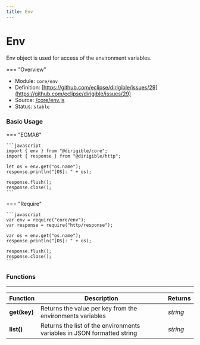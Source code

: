 ```yaml
---
title: Env
---
```


Env
===

Env object is used for access of the environment variables.

=== "Overview"
- Module: `core/env`
- Definition: [https://github.com/eclipse/dirigible/issues/29](https://github.com/eclipse/dirigible/issues/29)
- Source: [/core/env.js](https://github.com/eclipse/dirigible/blob/master/components/api-core/src/main/resources/META-INF/dirigible/core/env.js)
- Status: `stable`

### Basic Usage

=== "ECMA6"

    ```javascript
    import { env } from "@dirigible/core";
    import { response } from "@dirigible/http";

    let os = env.get("os.name");
    response.println("[OS]: " + os);

    response.flush();
    response.close();
    ```

=== "Require"

    ```javascript
    var env = require("core/env");
    var response = require("http/response");

    var os = env.get("os.name");
    response.println("[OS]: " + os);

    response.flush();
    response.close();
    ```

### Functions

---

Function     | Description | Returns
------------ | ----------- | --------
**get(key)**   | Returns the value per key from the environments variables | *string*
**list()**   | Returns the list of the environments variables in JSON formatted string | *string*
